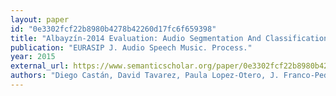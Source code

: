 ```yaml
---
layout: paper
id: "0e3302fcf22b8980b4278b42260d17fc6f659398"
title: "Albayzín-2014 Evaluation: Audio Segmentation And Classification In Broadcast News Domains"
publication: "EURASIP J. Audio Speech Music. Process."
year: 2015
external_url: https://www.semanticscholar.org/paper/0e3302fcf22b8980b4278b42260d17fc6f659398
authors: "Diego Castán, David Tavarez, Paula Lopez-Otero, J. Franco-Pedroso, H. Delgado, E. Navas, L. Fernández, D. Ramos-Castro, J. Serrano, A. Ortega, E. Lleida"
---
```


